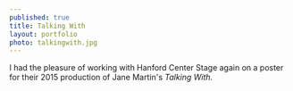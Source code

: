 ```yaml
---
published: true
title: Talking With
layout: portfolio
photo: talkingwith.jpg
---
```


I had the pleasure of working with Hanford Center Stage again on a
            poster for their 2015 production of Jane Martin's _Talking With._
      